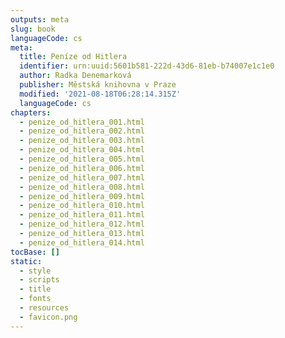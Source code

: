 ```yaml
---
outputs: meta
slug: book
languageCode: cs
meta:
  title: Peníze od Hitlera
  identifier: urn:uuid:5601b581-222d-43d6-81eb-b74007e1c1e0
  author: Radka Denemarková
  publisher: Městská knihovna v Praze
  modified: '2021-08-18T06:28:14.315Z'
  languageCode: cs
chapters:
  - penize_od_hitlera_001.html
  - penize_od_hitlera_002.html
  - penize_od_hitlera_003.html
  - penize_od_hitlera_004.html
  - penize_od_hitlera_005.html
  - penize_od_hitlera_006.html
  - penize_od_hitlera_007.html
  - penize_od_hitlera_008.html
  - penize_od_hitlera_009.html
  - penize_od_hitlera_010.html
  - penize_od_hitlera_011.html
  - penize_od_hitlera_012.html
  - penize_od_hitlera_013.html
  - penize_od_hitlera_014.html
tocBase: []
static:
  - style
  - scripts
  - title
  - fonts
  - resources
  - favicon.png
---
```

